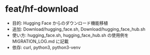 # feat/hf-download

- 目的: Hugging Face からのダウンロード機能移植
- 追加: Download/hugging_face.sh, Download/hugging_face_hub.sh
- 使い方: hugging_face.sh, hugging_face_hub.sh の使用例を MIGRATION_LOG.md に記載
- 依存: curl, python3, python3-venv
